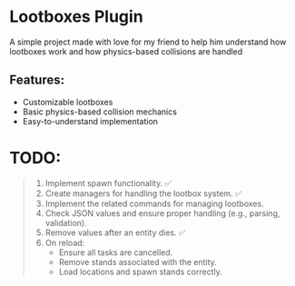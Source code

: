 # Lootboxes Plugin   

A simple project made with love for my friend to help him understand how lootboxes work and how physics-based collisions are handled

## Features:  
- Customizable lootboxes  
- Basic physics-based collision mechanics  
- Easy-to-understand implementation  

# TODO:
> 1. Implement spawn functionality. :white_check_mark: 
> 2. Create managers for handling the lootbox system. :white_check_mark: 
> 3. Implement the related commands for managing lootboxes. 
> 4. Check JSON values and ensure proper handling (e.g., parsing, validation). 
> 5. Remove values after an entity dies. :white_check_mark: 
> 6. On reload:
>    - Ensure all tasks are cancelled.
>    - Remove stands associated with the entity.
>    - Load locations and spawn stands correctly.
